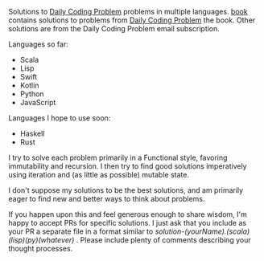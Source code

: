 Solutions to [Daily Coding Problem](https://www.dailycodingproblem.com/) problems in multiple languages. [book](https://github.com/paulhirschi/dailyCodingProblem/tree/master/book/) contains solutions to problems from [Daily Coding Problem](https://www.amazon.com/dp/1793296634/ref=cm_sw_em_r_mt_dp_U_JTTOEbDZV6EWC) the book. Other solutions are from the Daily Coding Problem email subscription.

Languages so far:
* Scala
* Lisp
* Swift
* Kotlin
* Python
* JavaScript

Languages I hope to use soon:
* Haskell
* Rust

I try to solve each problem primarily in a Functional style, favoring immutability and recursion. I then try to find good solutions imperatively using iteration and (as little as possible) mutable state.

I don't suppose my solutions to be the best solutions, and am primarily eager to find new and better ways to think about problems.

If you happen upon this and feel generous enough to share wisdom, I'm happy to accept PRs for specific solutions. I just ask that you include as your PR a separate file in a format similar to *solution-(yourName).(scala)(lisp)(py)(whatever)* . Please include plenty of comments describing your thought processes.
